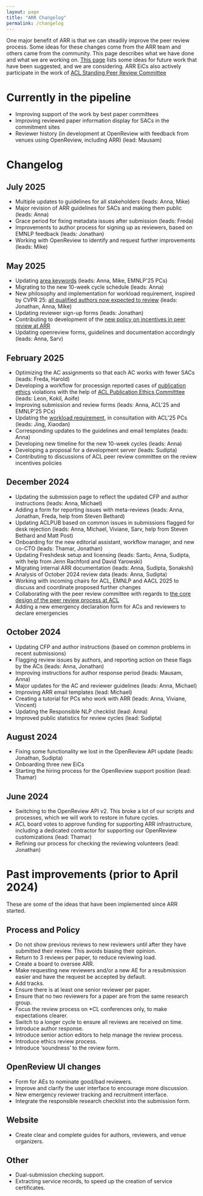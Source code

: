 ```yaml
---
layout: page
title: "ARR Changelog"
permalink: /changelog
---
```


One major benefit of ARR is that we can steadily improve the peer review process. Some ideas for these changes come from the ARR team and others came from the community. This page describes what we have done and what we are working on. [This page](./future.md) lists some ideas for future work that have been suggested, and we are considering. ARR EiCs also actively participate in the work of [ACL Standing Peer Review Committee](https://www.aclweb.org/portal/content/acl-peer-review-standing-committee)

# Currently in the pipeline

* Improving support of the work by best paper committees
* Improving reviewed paper information display for SACs in the commitment sites
* Reviewer history (in development at OpenReview with feedback from venues using OpenReview, including ARR) (lead: Mausam)

# Changelog

## July 2025

* Multiple updates to guidelines for all stakeholders (leads: Anna, Mike)
* Major revision of ARR guidelines for SACs and making them public (leads: Anna)
* Grace period for fixing metadata issues after submission (leads: Freda)
* Improvements to author process for signing up as reviewers, based on EMNLP feedback (leads: Jonathan)
* Working with OpenReview to identify and request further improvements (leads: Mike)

## May 2025

* Updating [area keywords](/areas.md) (leads: Anna, Mike, EMNLP'25 PCs)
* Migrating to the new 10-week cycle schedule (leads: Anna)
* New philosophy and implementation for workload requirement, inspired by CVPR 25: [all qualified authors now expected to review](https://aclrollingreview.org/incentives2025) (leads: Jonathan, Anna, Mike)
* Updating reviewer sign-up forms (leads: Jonathan)
* Contributing to development of the [new policy on incentives in peer review at ARR](https://aclrollingreview.org/incentives2025) 
* Updating openreview forms, guidelines and documentation accordingly (leads: Anna, Sarv)

## February 2025

* Optimizing the AC assignments so that each AC works with fewer SACs (leads: Freda, Harold)
* Developing a workflow for processign reported cases of [publication ethics](https://www.aclweb.org/adminwiki/index.php/ACL_Policy_on_Publication_Ethics) violations with the help of [ACL Publication Ethics Committtee](https://www.aclweb.org/portal/content/acl-publication-ethics-committee-0) (leads: Leon, Kokil, Aoife)
* Improving submission and review forms (leads: Anna, ACL'25 and EMNLP'25 PCs)
* Updating the [workload requirement](_posts/2025-02-10-reviewing-workload-adjustment.md), in consultation with ACL'25 PCs (leads: Jing, Xiaodan)
* Corresponding updates to the guidelines and email templates (leads: Anna)
* Developing new timeline for the new 10-week cycles (leads: Anna)
* Developing a proposal for a development server (leads: Sudipta)
* Contributing to discussions of ACL peer review committee on the review incentives policies

## December 2024

* Updating the submission page to reflect the updated CFP and author instructions (leads: Anna, Michael)
* Adding a form for reporting issues with meta-reviews (leads: Anna, Jonathan, Freda, help from Steven Bethard)
* Updating ACLPUB based on common issues in submissions flagged for desk rejection (leads: Anna, Michael, Viviane, Sarv, help from Steven Bethard and Matt Post)
* Onboarding for the new editorial assistant, workflow manager, and new co-CTO (leads: Thamar, Jonathan)
* Updating Freshdesk setup and licensing (leads: Santu, Anna, Sudipta, with help from Jenn Rachford and David Yarowski)
* Migrating internal ARR documentation (leads: Anna, Sudipta, Sonakshi)
* Analysis of October 2024 review data (leads: Anna, Sudipta)
* Working with incoming chairs for ACL, EMNLP and AACL 2025 to discuss and coordinate proposed further changes
* Collaborating with the peer review committee with regards to [the core design of the peer review process at ACL](https://www.aclweb.org/portal/content/acl-survey-what-should-acl-peer-review-process-be-future)
* Adding a new emergency declaration form for ACs and reviewers to declare emergencies

## October 2024

* Updating CFP and author instructions (based on common problems in recent submissions)
* Flagging review issues by authors, and reporting action on these flags by the ACs (leads: Anna, Jonathan)
* Improving instructions for author response period (leads: Mausam, Anna)
* Major updates for the AC and reviewer guidelines (leads: Anna, Michael)
* Improving ARR email templates (lead: Michael)
* Creating a tutorial for PCs who work with ARR (leads: Anna, Viviane, Vincent)
* Updating the Responsible NLP checklist (lead: Anna)
* Improved public statistics for review cycles (lead: Sudipta)

## August 2024

* Fixing some functionality we lost in the OpenReview API update (leads: Jonathan, Sudipta)
* Onboarding three new EiCs
* Starting the hiring process for the OpenReview support position (lead: Thamar)

## June 2024

* Switching to the OpenReview API v2. This broke a lot of our scripts and processes, which we will work to restore in future cycles.
* ACL board votes to approve funding for supporting ARR infrastructure, including a dedicated contractor for supporting our OpenReview customizations (lead: Thamar)
* Refining our process for checking the reviewing volunteers (lead: Jonathan)

# Past improvements (prior to April 2024)

These are some of the ideas that have been implemented since ARR started.

## Process and Policy

* Do not show previous reviews to new reviewers until after they have submitted their review. This avoids biasing their opinion.
* Return to 3 reviews per paper, to reduce reviewing load.
* Create a board to oversee ARR.
* Make requesting new reviewers and/or a new AE for a resubmission easier and have the request be accepted by default.
* Add tracks.
* Ensure there is at least one senior reviewer per paper.
* Ensure that no two reviewers for a paper are from the same research group.
* Focus the review process on *CL conferences only, to make expectations clearer.
* Switch to a longer cycle to ensure all reviews are received on time.
* Introduce author response.
* Introduce senior action editors to help manage the review process.
* Introduce ethics review process.
* Introduce ‘soundness’ to the review form.

## OpenReview UI changes

* Form for AEs to nominate good/bad reviewers.
* Improve and clarify the user interface to encourage more discussion.
* New emergency reviewer tracking and recruitment interface.
* Integrate the responsible research checklist into the submission form.

## Website

* Create clear and complete guides for authors, reviewers, and venue organizers.


## Other

* Dual-submission checking support.
* Extracting service records, to speed up the creation of service certificates.